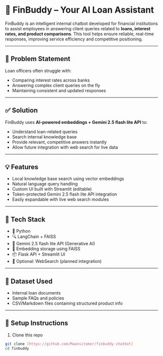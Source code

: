 # 🤖 FinBuddy – Your AI Loan Assistant

FinBuddy is an intelligent internal chatbot developed for financial institutions to assist employees in answering client queries related to **loans, interest rates, and product comparisons**. This tool helps ensure reliable, real-time responses, improving service efficiency and competitive positioning.

---

## 📌 Problem Statement

Loan officers often struggle with:
- Comparing interest rates across banks
- Answering complex client queries on the fly
- Maintaining consistent and updated responses

---

## ✅ Solution

FinBuddy uses **AI-powered embeddings + Gemini 2.5 flash lite API** to:
- Understand loan-related queries
- Search internal knowledge base
- Provide relevant, competitive answers instantly
- Allow future integration with web search for live data

---

## 💡 Features

- Local knowledge base search using vector embeddings
- Natural language query handling
- Custom UI built with Streamlit (editable)
- Token-protected Gemini 2.5 flash lite API integration
- Easily expandable with live web search modules

---

## 🧠 Tech Stack

- 🐍 Python
- 🔍 LangChain + FAISS
- 📖 Gemini 2.5 flash lite API (Generative AI)
- 💾 Embedding storage using FAISS
- 📦 Flask API + Streamlit UI
- 🧪 Optional: WebSearch (planned integration)

---

## 📁 Dataset Used

- Internal loan documents
- Sample FAQs and policies
- CSV/Markdown files containing structured product info

---

## 🚀 Setup Instructions

1. Clone this repo  
```bash
git clone [https://github.com/Maansitomer/finbuddy-chatbot]
cd finbuddy
